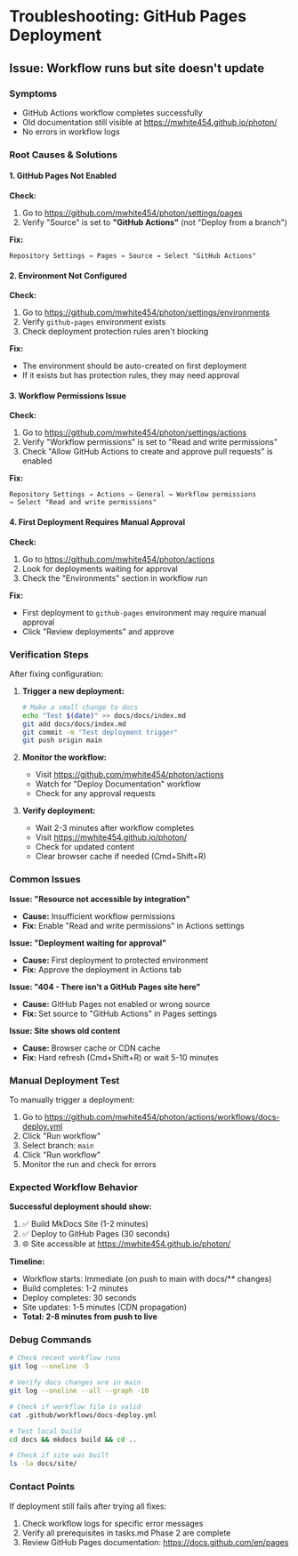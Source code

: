 # Troubleshooting: GitHub Pages Deployment

## Issue: Workflow runs but site doesn't update

### Symptoms
- GitHub Actions workflow completes successfully
- Old documentation still visible at https://mwhite454.github.io/photon/
- No errors in workflow logs

### Root Causes & Solutions

#### 1. GitHub Pages Not Enabled

**Check:**
1. Go to https://github.com/mwhite454/photon/settings/pages
2. Verify "Source" is set to **"GitHub Actions"** (not "Deploy from a branch")

**Fix:**
```
Repository Settings → Pages → Source → Select "GitHub Actions"
```

#### 2. Environment Not Configured

**Check:**
1. Go to https://github.com/mwhite454/photon/settings/environments
2. Verify `github-pages` environment exists
3. Check deployment protection rules aren't blocking

**Fix:**
- The environment should be auto-created on first deployment
- If it exists but has protection rules, they may need approval

#### 3. Workflow Permissions Issue

**Check:**
1. Go to https://github.com/mwhite454/photon/settings/actions
2. Verify "Workflow permissions" is set to "Read and write permissions"
3. Check "Allow GitHub Actions to create and approve pull requests" is enabled

**Fix:**
```
Repository Settings → Actions → General → Workflow permissions
→ Select "Read and write permissions"
```

#### 4. First Deployment Requires Manual Approval

**Check:**
1. Go to https://github.com/mwhite454/photon/actions
2. Look for deployments waiting for approval
3. Check the "Environments" section in workflow run

**Fix:**
- First deployment to `github-pages` environment may require manual approval
- Click "Review deployments" and approve

### Verification Steps

After fixing configuration:

1. **Trigger a new deployment:**
   ```bash
   # Make a small change to docs
   echo "Test $(date)" >> docs/docs/index.md
   git add docs/docs/index.md
   git commit -m "Test deployment trigger"
   git push origin main
   ```

2. **Monitor the workflow:**
   - Visit https://github.com/mwhite454/photon/actions
   - Watch for "Deploy Documentation" workflow
   - Check for any approval requests

3. **Verify deployment:**
   - Wait 2-3 minutes after workflow completes
   - Visit https://mwhite454.github.io/photon/
   - Check for updated content
   - Clear browser cache if needed (Cmd+Shift+R)

### Common Issues

**Issue: "Resource not accessible by integration"**
- **Cause:** Insufficient workflow permissions
- **Fix:** Enable "Read and write permissions" in Actions settings

**Issue: "Deployment waiting for approval"**
- **Cause:** First deployment to protected environment
- **Fix:** Approve the deployment in Actions tab

**Issue: "404 - There isn't a GitHub Pages site here"**
- **Cause:** GitHub Pages not enabled or wrong source
- **Fix:** Set source to "GitHub Actions" in Pages settings

**Issue: Site shows old content**
- **Cause:** Browser cache or CDN cache
- **Fix:** Hard refresh (Cmd+Shift+R) or wait 5-10 minutes

### Manual Deployment Test

To manually trigger a deployment:

1. Go to https://github.com/mwhite454/photon/actions/workflows/docs-deploy.yml
2. Click "Run workflow"
3. Select branch: `main`
4. Click "Run workflow"
5. Monitor the run and check for errors

### Expected Workflow Behavior

**Successful deployment should show:**
1. ✅ Build MkDocs Site (1-2 minutes)
2. ✅ Deploy to GitHub Pages (30 seconds)
3. 🌐 Site accessible at https://mwhite454.github.io/photon/

**Timeline:**
- Workflow starts: Immediate (on push to main with docs/** changes)
- Build completes: 1-2 minutes
- Deploy completes: 30 seconds
- Site updates: 1-5 minutes (CDN propagation)
- **Total: 2-8 minutes from push to live**

### Debug Commands

```bash
# Check recent workflow runs
git log --oneline -5

# Verify docs changes are in main
git log --oneline --all --graph -10

# Check if workflow file is valid
cat .github/workflows/docs-deploy.yml

# Test local build
cd docs && mkdocs build && cd ..

# Check if site was built
ls -la docs/site/
```

### Contact Points

If deployment still fails after trying all fixes:
1. Check workflow logs for specific error messages
2. Verify all prerequisites in tasks.md Phase 2 are complete
3. Review GitHub Pages documentation: https://docs.github.com/en/pages
